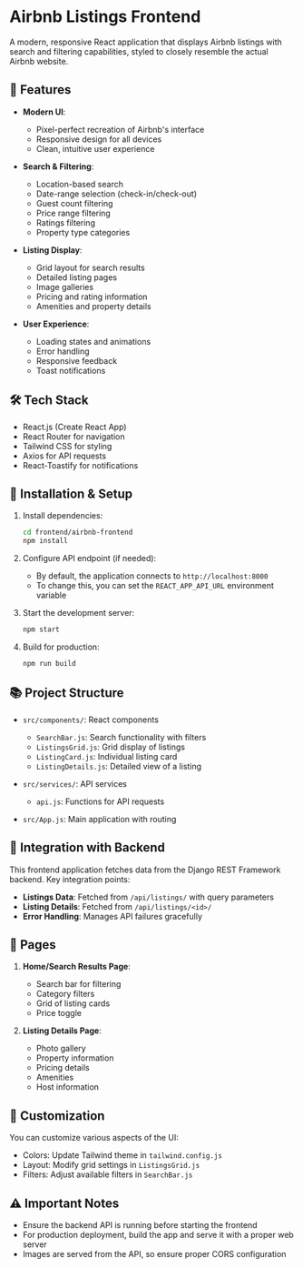 # Airbnb Listings Frontend

A modern, responsive React application that displays Airbnb listings with search and filtering capabilities, styled to closely resemble the actual Airbnb website.

## 🚀 Features

- **Modern UI**:
  - Pixel-perfect recreation of Airbnb's interface
  - Responsive design for all devices
  - Clean, intuitive user experience

- **Search & Filtering**:
  - Location-based search
  - Date-range selection (check-in/check-out)
  - Guest count filtering
  - Price range filtering
  - Ratings filtering
  - Property type categories

- **Listing Display**:
  - Grid layout for search results
  - Detailed listing pages
  - Image galleries
  - Pricing and rating information
  - Amenities and property details

- **User Experience**:
  - Loading states and animations
  - Error handling
  - Responsive feedback
  - Toast notifications

## 🛠️ Tech Stack

- React.js (Create React App)
- React Router for navigation
- Tailwind CSS for styling
- Axios for API requests
- React-Toastify for notifications

## 🚀 Installation & Setup

1. Install dependencies:
   ```bash
   cd frontend/airbnb-frontend
   npm install
   ```

2. Configure API endpoint (if needed):
   - By default, the application connects to `http://localhost:8000`
   - To change this, you can set the `REACT_APP_API_URL` environment variable

3. Start the development server:
   ```bash
   npm start
   ```

4. Build for production:
   ```bash
   npm run build
   ```

## 📚 Project Structure

- `src/components/`: React components
  - `SearchBar.js`: Search functionality with filters
  - `ListingsGrid.js`: Grid display of listings
  - `ListingCard.js`: Individual listing card
  - `ListingDetails.js`: Detailed view of a listing

- `src/services/`: API services
  - `api.js`: Functions for API requests

- `src/App.js`: Main application with routing

## 🔄 Integration with Backend

This frontend application fetches data from the Django REST Framework backend. Key integration points:

- **Listings Data**: Fetched from `/api/listings/` with query parameters
- **Listing Details**: Fetched from `/api/listings/<id>/`
- **Error Handling**: Manages API failures gracefully

## 📱 Pages

1. **Home/Search Results Page**:
   - Search bar for filtering
   - Category filters
   - Grid of listing cards
   - Price toggle

2. **Listing Details Page**:
   - Photo gallery
   - Property information
   - Pricing details
   - Amenities
   - Host information

## 🔧 Customization

You can customize various aspects of the UI:

- Colors: Update Tailwind theme in `tailwind.config.js`
- Layout: Modify grid settings in `ListingsGrid.js`
- Filters: Adjust available filters in `SearchBar.js`

## ⚠️ Important Notes

- Ensure the backend API is running before starting the frontend
- For production deployment, build the app and serve it with a proper web server
- Images are served from the API, so ensure proper CORS configuration
